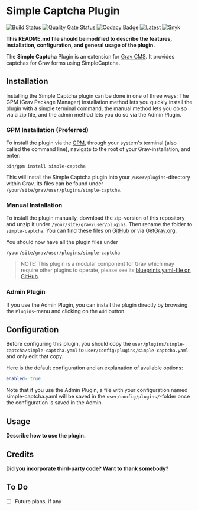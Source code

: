 # Simple Captcha Plugin
[![Build Status](https://github.com/gschafra/grav-plugin-simple-captcha/actions/workflows/quality-workflow.yml/badge.svg)](https://github.com/gschafra/grav-plugin-simple-captcha/actions?workflow=Quality+Build)
[![Quality Gate Status](https://sonarcloud.io/api/project_badges/measure?project=gschafra_grav-plugin-simple-captcha&metric=alert_status)](https://sonarcloud.io/summary/new_code?id=gschafra_grav-plugin-simple-captcha)
[![Codacy Badge](https://app.codacy.com/project/badge/Grade/2c839cbd7e1843d1bec3747057c1a228)](https://app.codacy.com/gh/gschafra/grav-plugin-simple-captcha/dashboard?utm_source=gh&utm_medium=referral&utm_content=&utm_campaign=Badge_grade)
[![Latest](https://img.shields.io/github/release/gschafra/grav-plugin-simple-captcha.svg)](https://github.com/gschafra/grav-plugin-simple-captcha)
![Snyk](https://snyk.io/test/github/gschafra/grav-plugin-simple-captcha/badge.svg)

**This README.md file should be modified to describe the features, installation, configuration, and general usage of the plugin.**

The **Simple Captcha** Plugin is an extension for [Grav CMS](https://github.com/getgrav/grav). It provides captchas for Grav forms using SimpleCaptcha.

## Installation

Installing the Simple Captcha plugin can be done in one of three ways: The GPM (Grav Package Manager) installation method lets you quickly install the plugin with a simple terminal command, the manual method lets you do so via a zip file, and the admin method lets you do so via the Admin Plugin.

### GPM Installation (Preferred)

To install the plugin via the [GPM](https://learn.getgrav.org/cli-console/grav-cli-gpm), through your system's terminal (also called the command line), navigate to the root of your Grav-installation, and enter:

    bin/gpm install simple-captcha

This will install the Simple Captcha plugin into your `/user/plugins`-directory within Grav. Its files can be found under `/your/site/grav/user/plugins/simple-captcha`.

### Manual Installation

To install the plugin manually, download the zip-version of this repository and unzip it under `/your/site/grav/user/plugins`. Then rename the folder to `simple-captcha`. You can find these files on [GitHub](https://github.com/gschafra/grav-plugin-simple-captcha) or via [GetGrav.org](https://getgrav.org/downloads/plugins).

You should now have all the plugin files under

    /your/site/grav/user/plugins/simple-captcha

> NOTE: This plugin is a modular component for Grav which may require other plugins to operate, please see its [blueprints.yaml-file on GitHub](https://github.com/gschafra/grav-plugin-simple-captcha/blob/main/blueprints.yaml).

### Admin Plugin

If you use the Admin Plugin, you can install the plugin directly by browsing the `Plugins`-menu and clicking on the `Add` button.

## Configuration

Before configuring this plugin, you should copy the `user/plugins/simple-captcha/simple-captcha.yaml` to `user/config/plugins/simple-captcha.yaml` and only edit that copy.

Here is the default configuration and an explanation of available options:

```yaml
enabled: true
```

Note that if you use the Admin Plugin, a file with your configuration named simple-captcha.yaml will be saved in the `user/config/plugins/`-folder once the configuration is saved in the Admin.

## Usage

**Describe how to use the plugin.**

## Credits

**Did you incorporate third-party code? Want to thank somebody?**

## To Do

- [ ] Future plans, if any

